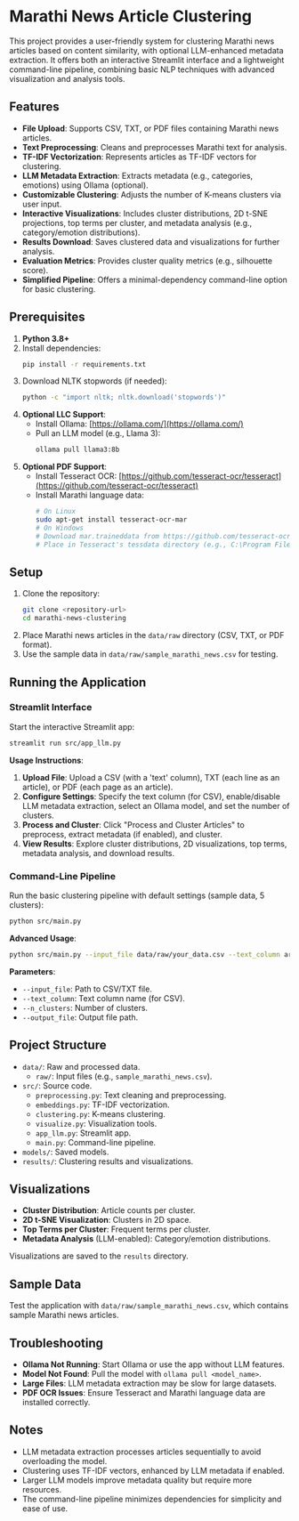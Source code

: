 # Marathi News Article Clustering

This project provides a user-friendly system for clustering Marathi news articles based on content similarity, with optional LLM-enhanced metadata extraction. It offers both an interactive Streamlit interface and a lightweight command-line pipeline, combining basic NLP techniques with advanced visualization and analysis tools.

## Features

- **File Upload**: Supports CSV, TXT, or PDF files containing Marathi news articles.
- **Text Preprocessing**: Cleans and preprocesses Marathi text for analysis.
- **TF-IDF Vectorization**: Represents articles as TF-IDF vectors for clustering.
- **LLM Metadata Extraction**: Extracts metadata (e.g., categories, emotions) using Ollama (optional).
- **Customizable Clustering**: Adjusts the number of K-means clusters via user input.
- **Interactive Visualizations**: Includes cluster distributions, 2D t-SNE projections, top terms per cluster, and metadata analysis (e.g., category/emotion distributions).
- **Results Download**: Saves clustered data and visualizations for further analysis.
- **Evaluation Metrics**: Provides cluster quality metrics (e.g., silhouette score).
- **Simplified Pipeline**: Offers a minimal-dependency command-line option for basic clustering.

## Prerequisites

1. **Python 3.8+**
2. Install dependencies:
   ```bash
   pip install -r requirements.txt
   ```
3. Download NLTK stopwords (if needed):
   ```bash
   python -c "import nltk; nltk.download('stopwords')"
   ```
4. **Optional LLC Support**:
   - Install Ollama: [https://ollama.com/](https://ollama.com/)
   - Pull an LLM model (e.g., Llama 3):
     ```bash
     ollama pull llama3:8b
     ```
5. **Optional PDF Support**:
   - Install Tesseract OCR: [https://github.com/tesseract-ocr/tesseract](https://github.com/tesseract-ocr/tesseract)
   - Install Marathi language data:
     ```bash
     # On Linux
     sudo apt-get install tesseract-ocr-mar
     # On Windows
     # Download mar.traineddata from https://github.com/tesseract-ocr/tessdata
     # Place in Tesseract's tessdata directory (e.g., C:\Program Files\Tesseract-OCR\tessdata)
     ```

## Setup

1. Clone the repository:
   ```bash
   git clone <repository-url>
   cd marathi-news-clustering
   ```
2. Place Marathi news articles in the `data/raw` directory (CSV, TXT, or PDF format).
3. Use the sample data in `data/raw/sample_marathi_news.csv` for testing.

## Running the Application

### Streamlit Interface
Start the interactive Streamlit app:
```bash
streamlit run src/app_llm.py
```

**Usage Instructions**:
1. **Upload File**: Upload a CSV (with a 'text' column), TXT (each line as an article), or PDF (each page as an article).
2. **Configure Settings**: Specify the text column (for CSV), enable/disable LLM metadata extraction, select an Ollama model, and set the number of clusters.
3. **Process and Cluster**: Click "Process and Cluster Articles" to preprocess, extract metadata (if enabled), and cluster.
4. **View Results**: Explore cluster distributions, 2D visualizations, top terms, metadata analysis, and download results.

### Command-Line Pipeline
Run the basic clustering pipeline with default settings (sample data, 5 clusters):
```bash
python src/main.py
```

**Advanced Usage**:
```bash
python src/main.py --input_file data/raw/your_data.csv --text_column article_text --n_clusters 8 --output_file results/output.csv
```

**Parameters**:
- `--input_file`: Path to CSV/TXT file.
- `--text_column`: Text column name (for CSV).
- `--n_clusters`: Number of clusters.
- `--output_file`: Output file path.

## Project Structure

- `data/`: Raw and processed data.
  - `raw/`: Input files (e.g., `sample_marathi_news.csv`).
- `src/`: Source code.
  - `preprocessing.py`: Text cleaning and preprocessing.
  - `embeddings.py`: TF-IDF vectorization.
  - `clustering.py`: K-means clustering.
  - `visualize.py`: Visualization tools.
  - `app_llm.py`: Streamlit app.
  - `main.py`: Command-line pipeline.
- `models/`: Saved models.
- `results/`: Clustering results and visualizations.

## Visualizations

- **Cluster Distribution**: Article counts per cluster.
- **2D t-SNE Visualization**: Clusters in 2D space.
- **Top Terms per Cluster**: Frequent terms per cluster.
- **Metadata Analysis** (LLM-enabled): Category/emotion distributions.

Visualizations are saved to the `results` directory.

## Sample Data

Test the application with `data/raw/sample_marathi_news.csv`, which contains sample Marathi news articles.

## Troubleshooting

- **Ollama Not Running**: Start Ollama or use the app without LLM features.
- **Model Not Found**: Pull the model with `ollama pull <model_name>`.
- **Large Files**: LLM metadata extraction may be slow for large datasets.
- **PDF OCR Issues**: Ensure Tesseract and Marathi language data are installed correctly.

## Notes

- LLM metadata extraction processes articles sequentially to avoid overloading the model.
- Clustering uses TF-IDF vectors, enhanced by LLM metadata if enabled.
- Larger LLM models improve metadata quality but require more resources.
- The command-line pipeline minimizes dependencies for simplicity and ease of use.